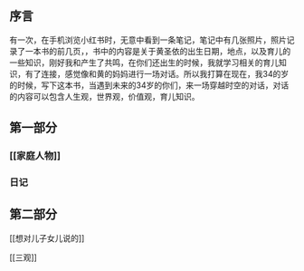 ## 序言

有一次，在手机浏览小红书时，无意中看到一条笔记，笔记中有几张照片，照片记录了一本书的前几页，，书中的内容是关于黄圣依的出生日期，地点，以及育儿的一些知识，刚好我和产生了共鸣，在你们还出生的时候，我就学习相关的育儿知识，有了连接，感觉像和黄的妈妈进行一场对话。所以我打算在现在，我34的岁的时候，写下这本书，当遇到未来的34岁的你们，来一场穿越时空的对话，对话的内容可以包含人生观，世界观，价值观，育儿知识。


## 第一部分

### [[家庭人物]]

### 日记

##  第二部分
[[想对儿子女儿说的]]

[[三观]]